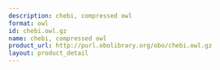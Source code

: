 ```yaml
---
description: chebi, compressed owl
format: owl
id: chebi.owl.gz
name: chebi, compressed owl
product_url: http://purl.obolibrary.org/obo/chebi.owl.gz
layout: product_detail
---
```

